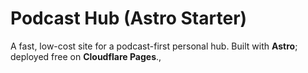 # Podcast Hub (Astro Starter)

A fast, low-cost site for a podcast-first personal hub. Built with **Astro**; deployed free on **Cloudflare Pages**., 